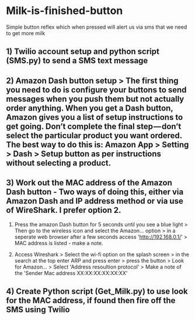 # Milk-is-finished-button
Simple button reflex which when pressed will alert us via sms that we need to get more milk

## 1) Twilio account setup and python script (SMS.py) to send a SMS text message

## 2) Amazon Dash button setup > The first thing you need to do is configure your buttons to send messages when you push them but not actually order anything. When you get a Dash button, Amazon gives you a list of setup instructions to get going. **Don’t complete the final step — don’t select the particular product you want ordered.** The best way to do this is: Amazon App > Setting > Dash > Setup button as per instructions without selecting a product.

## 3) Work out the MAC address of the Amazon Dash button - Two ways of doing this, either via Amazon Dash and IP address method or via use of WireShark. I prefer option 2.

   1) Press the amazon Dash button for 5 seconds until you see a blue light > Then go to the wireless icon and select the Amazon... option > in a seperate web browser after a few seconds access 'http://192.168.0.1/' > MAC address is listed - make a note.

   2) Access Wireshark > Select the wi-fi option on the splash screen > in the search at the top enter ARP and press enter > press the button > Look for Amazon... > Select 'Address resoultion protocol' > Make a note of the 'Sender Mac address XX:XX:XX:XX:XX:XX'

## 4) Create Python script (Get_Milk.py) to use look for the MAC address, if found then fire off the SMS using Twilio
